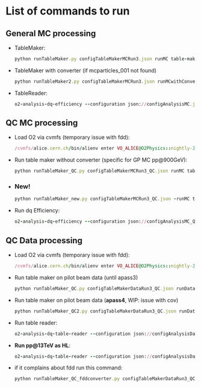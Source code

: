 # List of commands to run

## General MC processing
- TableMaker:
  ```ruby
  python runTableMaker.py configTableMakerMCRun3.json runMC table-maker-m-c:processMuonOnlyWithCov:true
  ```
- TableMaker with converter (if mcparticles_001 not found)
  ```ruby
  python runTableMaker2.py configTableMakerMCRun3.json runMCwithConverter table-maker-m-c:processMuonOnlyWithCov:true
  ```

- TableReader:
  ```ruby
  o2-analysis-dq-efficiency --configuration json://configAnalysisMC.json --aod-writer-json writerConfiguration_dileptons.json -b
  ```
  
## QC MC processing
- Load O2 via cvmfs (temporary issue with fdd):
  ```ruby
  /cvmfs/alice.cern.ch/bin/alienv enter VO_ALICE@O2Physics::nightly-20220421-1
  ```
  
- Run table maker without converter (specific for GP MC pp@900GeV):
  ```ruby
  python runTableMaker_QC.py configTableMakerMCRun3_QC.json runMC table-maker-m-c:processBarrelOnlyWithCov:true
  ```
  
- ### New!
  ```ruby
  python runTableMaker_new.py configTableMakerMCRun3_QC.json -runMC table-maker-m-c:processMuonOnlyWithCov:true --add_track_prop
  ```
  
- Run dq Efficiency:
  ```ruby
  o2-analysis-dq-efficiency --configuration json://configAnalysisMC_QC.json -b
  ```
  
## QC Data processing
- Load O2 via cvmfs (temporary issue with fdd):
  ```ruby
  /cvmfs/alice.cern.ch/bin/alienv enter VO_ALICE@O2Physics::nightly-20220421-1
  ```
  
- Run table maker on pilot beam data (until apass3)
  ```ruby
  python runTableMaker_QC.py configTableMakerDataRun3_QC.json runData table-maker:processBarrelOnlyWithCov:true
  ```
- Run table maker on pilot beam data (**apass4**, WIP: issue with cov)
  ```ruby
  python runTableMaker_QC2.py configTableMakerDataRun3_QC.json runData table-maker:processBarrelOnly:true
  ```
  
- Run table reader:
  ```ruby
  o2-analysis-dq-table-reader --configuration json://configAnalysisData_QC.json -b
  ```
  
- **Run pp@13TeV as HL**:
  ```ruby
  o2-analysis-dq-table-reader --configuration json://configAnalysisDataRun3_HL.json -b
  ```
  
- if it complains about fdd run this command:
  ```ruby
  python runTableMaker_QC_fddconverter.py configTableMakerDataRun3_QC.json runData table-maker:processBarrelOnlyWithCov:true
  ```
